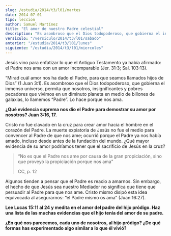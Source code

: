 ```yaml
---
slug: /estudia/2014/t3/l01/martes
date: 2014-07-01
tipo: leccion
author: Samuel Martínez
title: "El amor de nuestro Padre celestial"
description: "Es asombroso que el Dios todopoderoso, que gobierna el inmenso universo, permita que nosotros, insignificantes y pobres pecadores que vivimos en un diminuto planeta en medio de billones de galaxias, lo llamemos “Padre”. Lo hace porque nos ama."
versiculo: "/versiculo/2014/t3/l01/sabado"
anterior: "/estudia/2014/t3/l01/lunes"
siguiente: "/estudia/2014/t3/l01/miercoles"
---
```


Jesús vino para enfatizar lo que el Antiguo Testamento ya había afirmado: el Padre nos ama con un amor incomparable (Jer. 31:3; Sal. 103:13).

“Mirad cuál amor nos ha dado el Padre, para que seamos llamados hijos de Dios” (1 Juan 3:1). Es asombroso que el Dios todopoderoso, que gobierna el inmenso universo, permita que nosotros, insignificantes y pobres pecadores que vivimos en un diminuto planeta en medio de billones de galaxias, lo llamemos “Padre”. Lo hace porque nos ama.

**¿Qué evidencia suprema nos dio el Padre para demostrar su amor por nosotros? Juan 3:16, 17.**

Cristo no fue clavado en la cruz para crear amor hacia el hombre en el corazón del Padre. La muerte expiatoria de Jesús no fue el medio para convencer al Padre de que nos ame; ocurrió porque el Padre ya nos había amado, incluso desde antes de la fundación del mundo. ¿Qué mayor evidencia de su amor podríamos tener que el sacrificio de Jesús en la cruz?

> “No es que el Padre nos ame por causa de la gran propiciación, sino que proveyó la propiciación porque nos ama”
>
> CC, p. 12

Algunos tienden a pensar que el Padre es reacio a amarnos. Sin embargo, el hecho de que Jesús sea nuestro Mediador no significa que tiene que persuadir al Padre para que nos ame. Cristo mismo disipó esta idea equivocada al asegurarnos: “el Padre mismo os ama” (Juan 16:27).

**Lee Lucas 15:11 al 24 y medita en el amor del padre del hijo pródigo. Haz una lista de las muchas evidencias que el hijo tenía del amor de su padre.**

**¿En qué nos parecemos, cada uno de nosotros, al hijo pródigo? ¿De qué formas has experimentado algo similar a lo que él vivió?**
